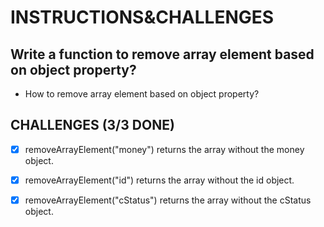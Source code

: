 # INSTRUCTIONS&CHALLENGES

## Write a function to remove array element based on object property?

- How to remove array element based on object property?

## CHALLENGES (3/3 DONE)

- [x] removeArrayElement("money") returns the array without the money object.

- [x] removeArrayElement("id") returns the array without the id object.

- [x] removeArrayElement("cStatus") returns the array without the cStatus object.
